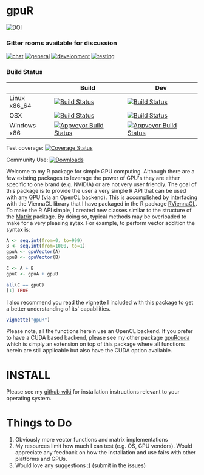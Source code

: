 # gpuR

[![DOI](https://zenodo.org/badge/DOI/10.5281/zenodo.1027597.svg)](https://doi.org/10.5281/zenodo.1027597)

### Gitter rooms available for discussion
[![chat](https://img.shields.io/badge/gitter-chat-brightgreen.svg)](https://app.gitter.im/#/room/#cdeterman_gpuR:gitter.im)
[![general](https://img.shields.io/badge/gitter-general-brightgreen.svg)]( https://app.gitter.im/#/room/#cdeterman_gpuR_general:gitter.im)
[![development](https://img.shields.io/badge/gitter-development-brightgreen.svg)](https://app.gitter.im/#/room/#cdeterman_gpuR_development:gitter.im)
[![testing](https://img.shields.io/badge/gitter-testing-brightgreen.svg)](https://app.gitter.im/#/room/#cdeterman_gpuR_Tested_GPUs:gitter.im)

### Build Status
|                 | Build           | Dev             |
|-----------------|-----------------|-----------------|
| Linux x86_64    | [![Build Status](https://travis-ci.org/cdeterman/gpuR.png?branch=master)](https://app.travis-ci.com/cdeterman/gpuR)      | [![Build Status](https://travis-ci.org/cdeterman/gpuR.png?branch=develop)](https://travis-ci.org/cdeterman/gpuR) |
| OSX             | [![Build Status](https://travis-ci.org/cdeterman/gpuR.png?branch=master-macosx)]( https://app.travis-ci.com/cdeterman/gpuR)   | [![Build Status](https://travis-ci.org/cdeterman/gpuR.png?branch=macosx)](https://app.travis-ci.org/cdeterman/gpuR) |
| Windows x86     | [![Appveyor Build Status](https://ci.appveyor.com/api/projects/status/github/cdeterman/gpuR?branch=master&svg=true)](https://ci.appveyor.com/project/cdeterman/gpuR)     | [![Appveyor Build Status](https://ci.appveyor.com/api/projects/status/github/cdeterman/gpuR?branch=develop&svg=true)](https://ci.appveyor.com/project/cdeterman/gpuR) |

Test coverage: [![Coverage Status](https://coveralls.io/repos/cdeterman/gpuR/badge.svg)](https://coveralls.io/github/cdeterman/gpuR)

Community Use: [![Downloads](https://cranlogs.r-pkg.org/badges/gpuR?color=brightgreen)](https://www.r-pkg.org/pkg/gpuR)

Welcome to my R package for simple GPU computing.  Although there are a few
existing packages to leverage the power of GPU's they are either specific
to one brand (e.g. NVIDIA) or are not very user friendly.  The goal of this
package is to provide the user a very simple R API that can be used with
any GPU (via an OpenCL backend).  This is accomplished by interfacing with the 
ViennaCL library that I have packaged in the R package 
[RViennaCL](https://CRAN.R-project.org/package=RViennaCL).  To make the R API simple,
I created new classes similar to the structure of the 
[Matrix](https://CRAN.R-project.org/package=Matrix)
package.  By doing so, typical methods may be overloaded to make for a very
pleasing sytax.  For example, to perform vector addition the syntax is: 

```r
A <- seq.int(from=0, to=999)
B <- seq.int(from=1000, to=1)
gpuA <- gpuVector(A)
gpuB <- gpuVector(B)

C <- A + B
gpuC <- gpuA + gpuB

all(C == gpuC)
[1] TRUE
```

I also recommend you read the vignette I included with this package to
get a better understanding of its' capabilities.

```r
vignette("gpuR")
```

Please note, all the functions herein use an OpenCL backend.  If you prefer
to have a CUDA based backend, please see my other package 
[gpuRcuda](https://github.com/gpuRcore/gpuRcuda) which is simply an extension
on top of this package where all functions herein are still applicable
but also have the CUDA option available.  

# INSTALL
Please see my [github wiki](https://github.com/cdeterman/gpuR/wiki) for
installation instructions relevant to your operating system.

# Things to Do
1. Obviously more vector functions and matrix implementations
2. My resources limit how much I can test (e.g. OS, GPU vendors).  Would
appreciate any feedback on how the installation and use fairs with other
platforms and GPUs.
2. Would love any suggestions :) (submit in the issues)
